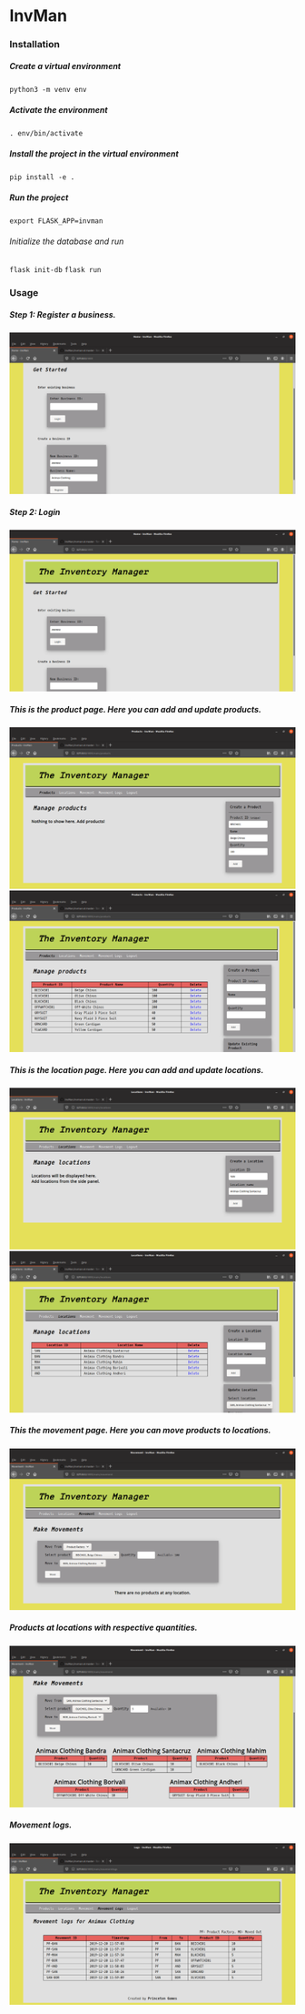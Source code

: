 # InvMan

### Installation
##### Create a virtual environment
`python3 -m venv env`
##### Activate the environment
`. env/bin/activate`
##### Install the project in the virtual environment
`pip install -e .`
##### Run the project
`export FLASK_APP=invman`
###### Initialize the database and run
`flask init-db`
`flask run`

### Usage
##### Step 1: Register a business.
![register](/screens/register.png?raw=true "Register")
##### Step 2: Login
![login](/screens/login.png?raw=true "Login")
##### This is the product page. Here you can add and update products.
![addproducts](/screens/addproducts.png?raw=true)
![addedproducts](/screens/listofproducts.png?raw=true)
##### This is the location page. Here you can add and update locations.
![addlocations](/screens/addlocations.png?raw=true)
![addedlocations](/screens/locationsadded.png?raw=true)
##### This the movement page. Here you can move products to locations.
![movement](/screens/movementpage.png?raw=true)
##### Products at locations with respective quantities.
![productsatlocation](/screens/productsatlocation.png?raw=true)
##### Movement logs.
![movementlogs](/screens/movementlogs.png?raw=true)
